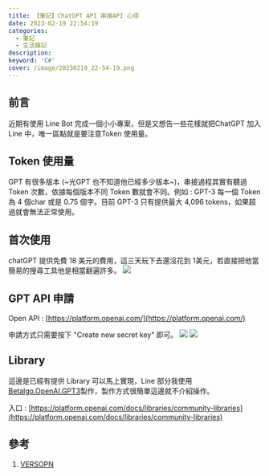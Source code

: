 ```yaml
---
title: 【筆記】ChatGPT API 串接API 心得
date: 2023-02-19 22:54:19
categories: 
  - 筆記 
  - 生活雜記
description:
keyword: 'C#'
cover: /image/20230219_22-54-19.png
---
```



## 前言 
近期有使用 Line Bot 完成一個小小專案，但是又想告一些花樣就把ChatGPT 加入Line 中，唯一區點就是要注意Token 使用量。

## Token 使用量
GPT 有很多版本 (~光GPT 也不知道他已經多少版本~)，串接過程其實有聽過 Token 次數，依據每個版本不同 Token 數就會不同。例如 : GPT-3 每一個 Token 為 4 個char 或是 0.75 個字。目前 GPT-3 只有提供最大  4,096 tokens，如果超過就會無法正常使用。

## 首次使用
chatGPT 提供免費 18 美元的費用，這三天玩下去還沒花到 1美元，若直接把他當簡易的搜尋工具他是相當翻遍許多。
![](/image/20230308_17-55-21.png)


## GPT API 申請
Open API : [https://platform.openai.com/](https://platform.openai.com/)

申請方式只需要按下 "Create new secret key" 即可。
![](/image/20230308_17-47-49.png)
![](/image/20230308_17-51-28.png)

## Library 
這邊是已經有提供 Library 可以馬上實現，Line 部分我使用 [Betalgo.OpenAI.GPT3](https://github.com/betalgo/openai)製作，製作方式很簡單這邊就不介紹操作。

入口 : [https://platform.openai.com/docs/libraries/community-libraries](https://platform.openai.com/docs/libraries/community-libraries)



## 參考 
1. [VERSOPN](https://www.version1.com/an-analysis-of-chatgpt-and-openai-gpt3-how-to-use-it-for-your-business/)